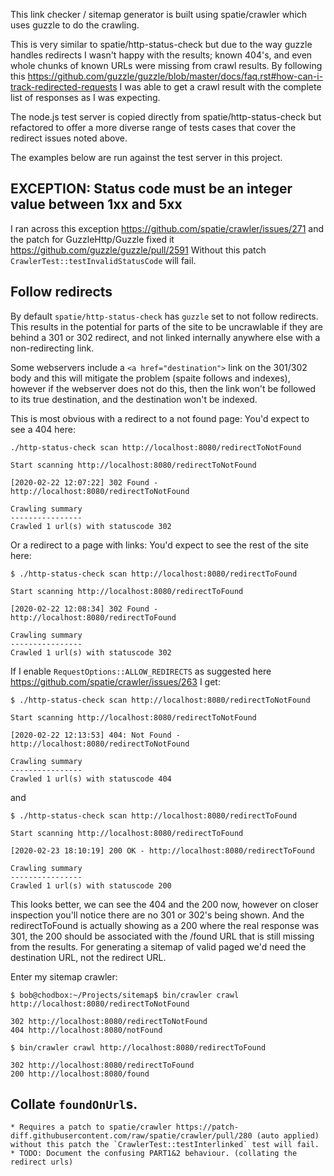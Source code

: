This link checker / sitemap generator is built using spatie/crawler which uses guzzle to do the crawling.

This is very similar to spatie/http-status-check but due to the way guzzle handles redirects I wasn't happy with the results; known 404's, and even whole chunks of known URLs were missing from crawl results. By following this https://github.com/guzzle/guzzle/blob/master/docs/faq.rst#how-can-i-track-redirected-requests I was able to get a crawl result with the complete list of responses as I was expecting.

The node.js test server is copied directly from spatie/http-status-check but refactored to offer a more diverse range of tests cases that cover the redirect issues noted above.

The examples below are run against the test server in this project.

## EXCEPTION: Status code must be an integer value between 1xx and 5xx
I ran across this exception https://github.com/spatie/crawler/issues/271
and the patch for GuzzleHttp/Guzzle fixed it https://github.com/guzzle/guzzle/pull/2591
Without this patch `CrawlerTest::testInvalidStatusCode` will fail.

## Follow redirects

By default `spatie/http-status-check` has `guzzle` set to not follow redirects. This results in the potential for parts of the site to be uncrawlable if they are behind a 301 or 302 redirect, and not linked internally anywhere else with a non-redirecting link.

Some webservers include a `<a href="destination">` link on the 301/302 body and this will mitigate the problem (spaite follows and indexes), however if the webserver does not do this, then the link won't be followed to its true destination, and the destination won't be indexed.

This is most obvious with a redirect to a not found page: You'd expect to see a 404 here:

```
./http-status-check scan http://localhost:8080/redirectToNotFound

Start scanning http://localhost:8080/redirectToNotFound

[2020-02-22 12:07:22] 302 Found - http://localhost:8080/redirectToNotFound

Crawling summary
----------------
Crawled 1 url(s) with statuscode 302
```

Or a redirect to a page with links: You'd expect to see the rest of the site here:
```
$ ./http-status-check scan http://localhost:8080/redirectToFound

Start scanning http://localhost:8080/redirectToFound

[2020-02-22 12:08:34] 302 Found - http://localhost:8080/redirectToFound

Crawling summary
----------------
Crawled 1 url(s) with statuscode 302
```

If I enable `RequestOptions::ALLOW_REDIRECTS` as suggested here https://github.com/spatie/crawler/issues/263 I get:

```
$ ./http-status-check scan http://localhost:8080/redirectToNotFound

Start scanning http://localhost:8080/redirectToNotFound

[2020-02-22 12:13:53] 404: Not Found - http://localhost:8080/redirectToNotFound

Crawling summary
----------------
Crawled 1 url(s) with statuscode 404
```

and

```
$ ./http-status-check scan http://localhost:8080/redirectToFound

Start scanning http://localhost:8080/redirectToFound

[2020-02-23 18:10:19] 200 OK - http://localhost:8080/redirectToFound

Crawling summary
----------------
Crawled 1 url(s) with statuscode 200
```

This looks better, we can see the 404 and the 200 now, however on closer inspection you'll notice there are no 301 or 302's being shown. And the redirectToFound is actually showing as a 200 where the real response was 301, the 200 should be associated with the /found URL that is still missing from the results. For generating a sitemap of valid paged we'd need the destination URL, not the redirect URL.

Enter my sitemap crawler:

```
$ bob@chodbox:~/Projects/sitemap$ bin/crawler crawl http://localhost:8080/redirectToNotFound

302 http://localhost:8080/redirectToNotFound
404 http://localhost:8080/notFound

$ bin/crawler crawl http://localhost:8080/redirectToFound

302 http://localhost:8080/redirectToFound
200 http://localhost:8080/found
```

## Collate `foundOnUrl`s.
    * Requires a patch to spatie/crawler https://patch-diff.githubusercontent.com/raw/spatie/crawler/pull/280 (auto applied) without this patch the `CrawlerTest::testInterlinked` test will fail.
    * TODO: Document the confusing PART1&2 behaviour. (collating the redirect urls)
